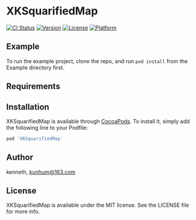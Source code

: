# XKSquarifiedMap

[![CI Status](https://img.shields.io/travis/kenneth/XKSquarifiedMap.svg?style=flat)](https://travis-ci.org/kenneth/XKSquarifiedMap)
[![Version](https://img.shields.io/cocoapods/v/XKSquarifiedMap.svg?style=flat)](https://cocoapods.org/pods/XKSquarifiedMap)
[![License](https://img.shields.io/cocoapods/l/XKSquarifiedMap.svg?style=flat)](https://cocoapods.org/pods/XKSquarifiedMap)
[![Platform](https://img.shields.io/cocoapods/p/XKSquarifiedMap.svg?style=flat)](https://cocoapods.org/pods/XKSquarifiedMap)

## Example

To run the example project, clone the repo, and run `pod install` from the Example directory first.

## Requirements

## Installation

XKSquarifiedMap is available through [CocoaPods](https://cocoapods.org). To install
it, simply add the following line to your Podfile:

```ruby
pod 'XKSquarifiedMap'
```

## Author

kenneth, kunhum@163.com

## License

XKSquarifiedMap is available under the MIT license. See the LICENSE file for more info.
